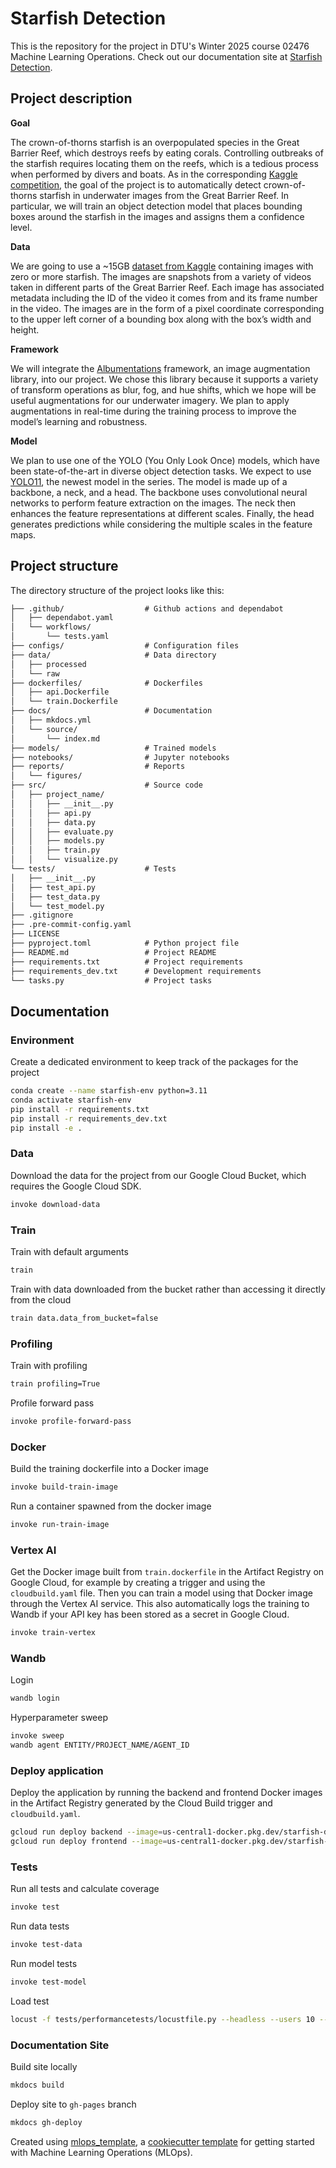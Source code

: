 # Starfish Detection
This is the repository for the project in DTU's Winter 2025 course 02476 Machine Learning Operations. Check out our documentation site at [Starfish Detection](https://mmmmaja.github.io/starfishDetection/).

## Project description

**Goal**

The crown-of-thorns starfish is an overpopulated species in the Great Barrier Reef, which destroys reefs by eating corals. Controlling outbreaks of the starfish requires locating them on the reefs, which is a tedious process when performed by divers and boats. As in the corresponding [Kaggle competition](https://www.kaggle.com/competitions/tensorflow-great-barrier-reef/overview), the goal of the project is to automatically detect crown-of-thorns starfish in underwater images from the Great Barrier Reef. In particular, we will train an object detection model that places bounding boxes around the starfish in the images and assigns them a confidence level.

**Data**

We are going to use a ~15GB [dataset from Kaggle](https://www.kaggle.com/competitions/tensorflow-great-barrier-reef/data) containing images with zero or more starfish. The images are snapshots from a variety of videos taken in different parts of the Great Barrier Reef. Each image has associated metadata including the ID of the video it comes from and its frame number in the video. The images are in the form of a pixel coordinate corresponding to the upper left corner of a bounding box along with the box’s width and height.

**Framework**

We will integrate the [Albumentations](https://albumentations.ai) framework, an image augmentation library, into our project. We chose this library because it supports a variety of transform operations as blur, fog, and hue shifts, which we hope will be useful augmentations for our underwater imagery. We plan to apply augmentations in real-time during the training process to improve the model’s learning and robustness.

**Model**

We plan to use one of the YOLO (You Only Look Once) models, which have been state-of-the-art in diverse object detection tasks. We expect to use [YOLO11](https://docs.ultralytics.com/models/yolo11/#citations-and-acknowledgements), the newest model in the series. The model is made up of a backbone, a neck, and a head. The backbone uses convolutional neural networks to perform feature extraction on the images. The neck then enhances the feature representations at different scales. Finally, the head generates predictions while considering the multiple scales in the feature maps.


## Project structure

The directory structure of the project looks like this:
```txt
├── .github/                  # Github actions and dependabot
│   ├── dependabot.yaml
│   └── workflows/
│       └── tests.yaml
├── configs/                  # Configuration files
├── data/                     # Data directory
│   ├── processed
│   └── raw
├── dockerfiles/              # Dockerfiles
│   ├── api.Dockerfile
│   └── train.Dockerfile
├── docs/                     # Documentation
│   ├── mkdocs.yml
│   └── source/
│       └── index.md
├── models/                   # Trained models
├── notebooks/                # Jupyter notebooks
├── reports/                  # Reports
│   └── figures/
├── src/                      # Source code
│   ├── project_name/
│   │   ├── __init__.py
│   │   ├── api.py
│   │   ├── data.py
│   │   ├── evaluate.py
│   │   ├── models.py
│   │   ├── train.py
│   │   └── visualize.py
└── tests/                    # Tests
│   ├── __init__.py
│   ├── test_api.py
│   ├── test_data.py
│   └── test_model.py
├── .gitignore
├── .pre-commit-config.yaml
├── LICENSE
├── pyproject.toml            # Python project file
├── README.md                 # Project README
├── requirements.txt          # Project requirements
├── requirements_dev.txt      # Development requirements
└── tasks.py                  # Project tasks
```

## Documentation
### Environment
Create a dedicated environment to keep track of the packages for the project
```bash
conda create --name starfish-env python=3.11
conda activate starfish-env
pip install -r requirements.txt
pip install -r requirements_dev.txt
pip install -e .
```

### Data
Download the data for the project from our Google Cloud Bucket, which requires the Google Cloud SDK.
```bash
invoke download-data
```

### Train
Train with default arguments
```bash
train
```
Train with data downloaded from the bucket rather than accessing it directly from the cloud
```bash
train data.data_from_bucket=false
```


### Profiling
Train with profiling
```bash
train profiling=True
```
Profile forward pass
```bash
invoke profile-forward-pass
```

### Docker
Build the training dockerfile into a Docker image
```bash
invoke build-train-image
```
Run a container spawned from the docker image
```bash
invoke run-train-image
```

### Vertex AI
Get the Docker image built from `train.dockerfile` in the Artifact Registry on Google Cloud, for example by creating a trigger and using the `cloudbuild.yaml` file. Then you can train a model using that Docker image through the Vertex AI service. This also automatically logs the training to Wandb if your API key has been stored as a secret in Google Cloud.
```bash
invoke train-vertex
```

### Wandb
Login
```bash
wandb login
```
Hyperparameter sweep
```bash
invoke sweep
wandb agent ENTITY/PROJECT_NAME/AGENT_ID
```

### Deploy application
Deploy the application by running the backend and frontend Docker images in the Artifact Registry generated by the Cloud Build trigger and `cloudbuild.yaml`.
```bash
gcloud run deploy backend --image=us-central1-docker.pkg.dev/starfish-detection/frontend-backend/backend:latest --region=us-central1 --platform=managed --allow-unauthenticated --port=8080
gcloud run deploy frontend --image=us-central1-docker.pkg.dev/starfish-detection/frontend-backend/frontend:latest --region=us-central1 --platform=managed --allow-unauthenticated --port=8080
```

### Tests
Run all tests and calculate coverage
```bash
invoke test
```
Run data tests
```bash
invoke test-data
```
Run model tests
```bash
invoke test-model
```
Load test
```bash
locust -f tests/performancetests/locustfile.py --headless --users 10 --spawn-rate 1 --run-time 1m --host https://backend-638730968773.us-central1.run.app
```

### Documentation Site
Build site locally
```bash
mkdocs build
```
Deploy site to `gh-pages` branch
```bash
mkdocs gh-deploy
```

Created using [mlops_template](https://github.com/SkafteNicki/mlops_template),
a [cookiecutter template](https://github.com/cookiecutter/cookiecutter) for getting
started with Machine Learning Operations (MLOps).
